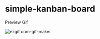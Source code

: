 # simple-kanban-board

Preview Gif

![ezgif com-gif-maker](https://user-images.githubusercontent.com/26147340/123369214-b922ce80-d553-11eb-8ffd-be02008816b6.gif)
